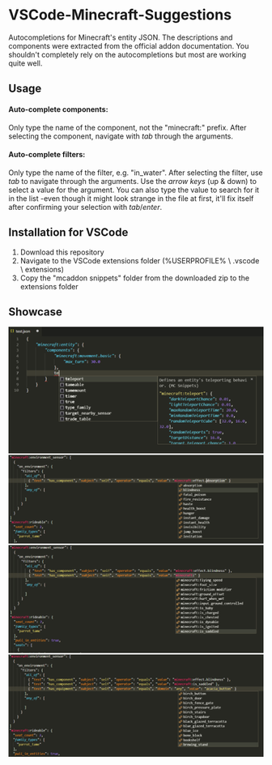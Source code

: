 # VSCode-Minecraft-Suggestions
Autocompletions for Minecraft's entity JSON. The descriptions and components were extracted from the official addon documentation. You shouldn't completely rely on the autocompletions but most are working quite well.

## Usage

#### Auto-complete components: 
Only type the name of the component, not the "minecraft:" prefix. After selecting the component, navigate with *tab* through the arguments.
#### Auto-complete filters: 
Only type the name of the filter, e.g. "in_water". After selecting the filter, use *tab* to navigate through the arguments. Use the *arrow keys* (up & down) to select a value for the argument. You can also type the value to search for it in the list -even though it might look strange in the file at first, it'll fix itself after confirming your selection with *tab*/*enter*.

## Installation for VSCode
1. Download this repository
2. Navigate to the VSCode extensions folder (%USERPROFILE% \ .vscode \ extensions)
3. Copy the "mcaddon snippets" folder from the downloaded zip to the extensions folder

## Showcase
![Example](/example.png)
![Example2](/example_2.png)
![Example3](/example_3.png)
![Example4](/example_4.png)
